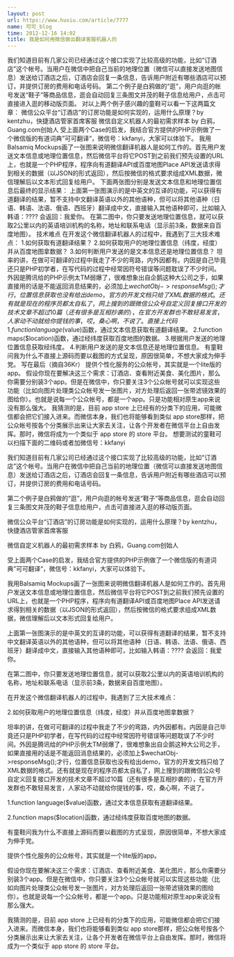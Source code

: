 ```yaml
---
layout: post
url: https://www.huxiu.com/article/7777
name: 可可_blog
time: 2012-12-16 14:02
title: 我是如何用微信做出翻译客服机器人的
---
```

我们知道目前有几家公司已经通过这个接口实现了比较高级的功能，比如“订酒店”这个帐号。当用户在微信中把自己当前的地理位置（微信可以直接发送地图信息）发送给订酒店之后，订酒店会回复一条信息，告诉用户附近有哪些酒店可以预订，并提供订房的费用和电话号码。 第二个例子是白鸦做的“逛”，用户向逛的帐号发送“鞋子”等商品信息，逛会自动回复三条图文并茂的鞋子信息给用户，点击可直接进入逛的移动版页面。 对以上两个例子感兴趣的童鞋可以看一下这两篇文章： 微信公众平台“订酒店”的订房功能是如何实现的，运用什么原理？by kentzhu，快捷酒店管家首席客服 微信自定义机器人的最初需求样本 by 白鸦，Guang.com创始人 受上面两个Case的启发，我结合官方提供的PHP示例做了一个微信版的有道词典”可可翻译“，微信号：kkfanyi，大家可以体验下。 我用Balsamiq Mockups画了一张图来说明微信翻译机器人是如何工作的。首先用户发送文本信息或地理位置信息，然后微信平台将它POST到之前我们预先设置的URL上，也就是一个PHP程序，程序向有道翻译API或百度地图Place API发送请求得到相关的数据（以JSON的形式返回），然后按微信的格式要求组成XML数据，微信理解后以文本形式回复给用户。 下面两张图分别是发送文本信息和地理位置信息后最终的显示结果： 上面第一张图演示的是中英文的互译的功能，可以获得有道翻译的结果，暂不支持中文翻译英语以外的其他语种，但可以将其他语种（日语、韩语、法语、俄语、西班牙）翻译成中文，直接输入其他语种即可，比如输入韩语：???? 会返回：我爱你。 在第二图中，你只要发送地理位置信息，就可以获取2公里以内的英语培训机构的名称，地址和联系电话（显示前3条，数据来自百度地图）。 技术难点 在开发这个微信翻译机器人的过程中，我遇到了三大技术难点： 1.如何获取有道翻译结果？ 2.如何获取用户的地理位置信息（纬度，经度）并从百度地图拿数据？ 3.如何判断用户发送的是文本信息还是地理位置信息？ 坦率的讲，在做可可翻译的过程中我走了不少的弯路，内外因都有。内因是自己毕竟还只是PHP初学者，在写代码的过程中经常因符号错误等问题耽误了不少时间。外因是腾讯给的PHP示例太TM弱爆了，很难想象出自企鹅这种大公司之手，如果直接用的话是不能返回消息结果的，必须加上$wechatObj->responseMsg();才行，位置信息获取也没有给出demo，官方的开发文档只给了XML数据的格式。还有就是现在的程序员都太自私了，网上搜到的跟微信公众号自定义回复接口开发的技术文章不超过10篇（还有很多是互相抄袭的），在官方开发群也不敢轻易发言，人家动不动就给你提钱的事，哎，桑心啊，不说了。 直接上代码 1.function language($value)函数，通过文本信息获取有道翻译结果。 2.function maps($location)函数，通过经纬度获取百度地图的数据。 3.根据用户发送的地理位置信息获取经纬度。 4.判断用户发送的是文本信息还是地理位置信息。 有童鞋问我为什么不直接上源码而要以截图的方式呈现，原因很简单，不想大家成为伸手党。 写在最后（摘自36Kr） 提供个性化服务的公众帐号，其实就是一个lite版的app。 假设你现在要解决这三个需求：订酒店、查看附近美食、美化图片，那么你需要分别装3个app。但是在微信中，你只要关注3个公众帐号就可以实现这些功能（比如向图片处理类公众帐号发一张图片，对方处理后返回一张带滤镜效果的图给你）。也就是说每一个公众帐号，都是一个app。只是功能相对原生app来说没有那么强大。 我猜测的是，目前 app store 上已经有的分类下的应用，可能微信都会把它们接入进来。而微信本身，我们也将能够看到类似 app store那样，把公众帐号按各个分类展示出来让大家去关注，让各个开发者在微信平台上自由发挥。那时，微信将成为一个类似于 app store 的 store 平台。 想要测试的童鞋可以扫描下面的二维码或者加微信号：kkfanyi

我们知道目前有几家公司已经通过这个接口实现了比较高级的功能，比如“订酒店”这个帐号。当用户在微信中把自己当前的地理位置（微信可以直接发送地图信息）发送给订酒店之后，订酒店会回复一条信息，告诉用户附近有哪些酒店可以预订，并提供订房的费用和电话号码。

第二个例子是白鸦做的“逛”，用户向逛的帐号发送“鞋子”等商品信息，逛会自动回复三条图文并茂的鞋子信息给用户，点击可直接进入逛的移动版页面。

微信公众平台“订酒店”的订房功能是如何实现的，运用什么原理？by kentzhu，快捷酒店管家首席客服

微信自定义机器人的最初需求样本 by 白鸦，Guang.com创始人

受上面两个Case的启发，我结合官方提供的PHP示例做了一个微信版的有道词典”可可翻译“，微信号：kkfanyi，大家可以体验下。

我用Balsamiq Mockups画了一张图来说明微信翻译机器人是如何工作的。首先用户发送文本信息或地理位置信息，然后微信平台将它POST到之前我们预先设置的URL上，也就是一个PHP程序，程序向有道翻译API或百度地图Place API发送请求得到相关的数据（以JSON的形式返回），然后按微信的格式要求组成XML数据，微信理解后以文本形式回复给用户。

上面第一张图演示的是中英文的互译的功能，可以获得有道翻译的结果，暂不支持中文翻译英语以外的其他语种，但可以将其他语种（日语、韩语、法语、俄语、西班牙）翻译成中文，直接输入其他语种即可，比如输入韩语：???? 会返回：我爱你。

在第二图中，你只要发送地理位置信息，就可以获取2公里以内的英语培训机构的名称，地址和联系电话（显示前3条，数据来自百度地图）。

在开发这个微信翻译机器人的过程中，我遇到了三大技术难点：

2.如何获取用户的地理位置信息（纬度，经度）并从百度地图拿数据？

坦率的讲，在做可可翻译的过程中我走了不少的弯路，内外因都有。内因是自己毕竟还只是PHP初学者，在写代码的过程中经常因符号错误等问题耽误了不少时间。外因是腾讯给的PHP示例太TM弱爆了，很难想象出自企鹅这种大公司之手，如果直接用的话是不能返回消息结果的，必须加上$wechatObj->responseMsg();才行，位置信息获取也没有给出demo，官方的开发文档只给了XML数据的格式。还有就是现在的程序员都太自私了，网上搜到的跟微信公众号自定义回复接口开发的技术文章不超过10篇（还有很多是互相抄袭的），在官方开发群也不敢轻易发言，人家动不动就给你提钱的事，哎，桑心啊，不说了。

1.function language($value)函数，通过文本信息获取有道翻译结果。

2.function maps($location)函数，通过经纬度获取百度地图的数据。

有童鞋问我为什么不直接上源码而要以截图的方式呈现，原因很简单，不想大家成为伸手党。

提供个性化服务的公众帐号，其实就是一个lite版的app。

假设你现在要解决这三个需求：订酒店、查看附近美食、美化图片，那么你需要分别装3个app。但是在微信中，你只要关注3个公众帐号就可以实现这些功能（比如向图片处理类公众帐号发一张图片，对方处理后返回一张带滤镜效果的图给你）。也就是说每一个公众帐号，都是一个app。只是功能相对原生app来说没有那么强大。

我猜测的是，目前 app store 上已经有的分类下的应用，可能微信都会把它们接入进来。而微信本身，我们也将能够看到类似 app store那样，把公众帐号按各个分类展示出来让大家去关注，让各个开发者在微信平台上自由发挥。那时，微信将成为一个类似于 app store 的 store 平台。

